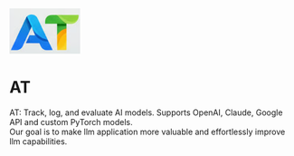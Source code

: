 <div style="width: 50%"><img src='./images/logo.png'/></div>

# AT
AT: Track, log, and evaluate AI models. Supports OpenAI, Claude, Google API and custom PyTorch models.<br/>
Our goal is to make llm application more valuable and effortlessly improve llm capabilities.